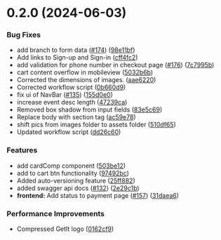 # 0.2.0 (2024-06-03)


### Bug Fixes

* add branch to form data ([#174](https://github.com/SamakshAgarwal1112/GetIt/issues/174)) ([98e11bf](https://github.com/SamakshAgarwal1112/GetIt/commit/98e11bfebed849a27ee4fca8cf59e74fdace1192))
* Add links to Sign-up and Sign-in ([cff4fc2](https://github.com/SamakshAgarwal1112/GetIt/commit/cff4fc21b30632c6b2cca2a9ec31073ed33c1b59))
* add validation for phone number in checkout page ([#176](https://github.com/SamakshAgarwal1112/GetIt/issues/176)) ([7c7995b](https://github.com/SamakshAgarwal1112/GetIt/commit/7c7995bd26d626592180c31f26761dd05a96d6bf))
* cart content overflow in mobileview ([5032b6b](https://github.com/SamakshAgarwal1112/GetIt/commit/5032b6b550b7a87d9578cf3ec79322a7162bf113))
* Corrected the dimensions of images. ([aae6220](https://github.com/SamakshAgarwal1112/GetIt/commit/aae6220a27c5e5c46d018c26a49376a4fb793f47))
* Corrected workflow script ([0b660d9](https://github.com/SamakshAgarwal1112/GetIt/commit/0b660d9b4f212fff05c353e2758d8dbb47b6d193))
* fix ui of NavBar ([#135](https://github.com/SamakshAgarwal1112/GetIt/issues/135)) ([155d0e0](https://github.com/SamakshAgarwal1112/GetIt/commit/155d0e05ebb6a532ec414c7a80f66715cef8c5bc))
* increase event desc length ([47239ca](https://github.com/SamakshAgarwal1112/GetIt/commit/47239ca13420bf63c249b56516b145518869c2b6))
* Removed box shadow from input fields ([83e5c69](https://github.com/SamakshAgarwal1112/GetIt/commit/83e5c6958e0cf576b96edb414ebe5b33a2364dcf))
* Replace body with section tag ([ac59e78](https://github.com/SamakshAgarwal1112/GetIt/commit/ac59e78719212303068ed375e1c889fb66cfaa1e))
* shift pics from images folder to assets folder ([510df65](https://github.com/SamakshAgarwal1112/GetIt/commit/510df654c67c9de93957cea123064ab74b6fe5e5))
* Updated workflow script ([dd26c60](https://github.com/SamakshAgarwal1112/GetIt/commit/dd26c6059735e3f408d309cf52cbde22ad014d10))


### Features

* add cardComp component ([503be12](https://github.com/SamakshAgarwal1112/GetIt/commit/503be12b9022b87bdadb69119887cf7a716e094e))
* add to cart btn functionality ([97492bc](https://github.com/SamakshAgarwal1112/GetIt/commit/97492bccf057fccc1be5a5781100328adef7e137))
* Added auto-versioning feature ([25ff882](https://github.com/SamakshAgarwal1112/GetIt/commit/25ff882786f5269c45f171e64deee611358c2539))
* added swagger api docs ([#132](https://github.com/SamakshAgarwal1112/GetIt/issues/132)) ([2e29c1b](https://github.com/SamakshAgarwal1112/GetIt/commit/2e29c1b038e20211a0348731d82039f8fa4601f7))
* **frontend:** Add status to payment page ([#157](https://github.com/SamakshAgarwal1112/GetIt/issues/157)) ([31daea6](https://github.com/SamakshAgarwal1112/GetIt/commit/31daea69863d5c6dcf0b2466ae057546bb28ec0c))


### Performance Improvements

* Compressed GetIt logo ([0162cf9](https://github.com/SamakshAgarwal1112/GetIt/commit/0162cf9de253d46d67d6c0c2eae708582889e5f3))



